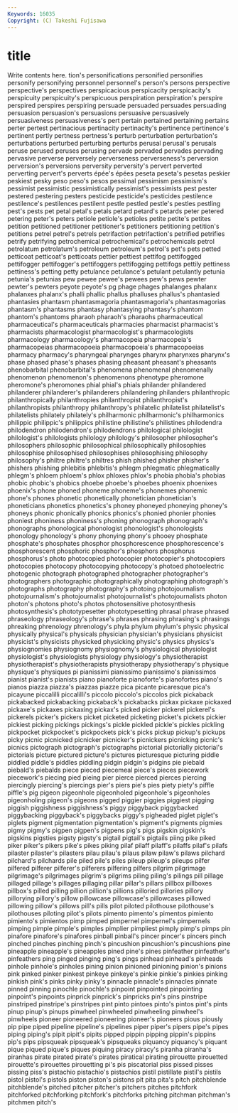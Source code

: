 ```yaml
---
Keywords: 16035 
Copyright: (C) Takeshi Fujisawa
---
```


# title

Write contents here.
tion's personifications personified personifies personify personifying personnel personnel's
person's persons perspective perspective's perspectives perspicacious perspicacity perspicacity's perspicuity perspicuity's
perspicuous perspiration perspiration's perspire perspired perspires perspiring persuade persuaded persuades
persuading persuasion persuasion's persuasions persuasive persuasively persuasiveness persuasiveness's pert pertain
pertained pertaining pertains perter pertest pertinacious pertinacity pertinacity's pertinence pertinence's
pertinent pertly pertness pertness's perturb perturbation perturbation's perturbations perturbed perturbing
perturbs perusal perusal's perusals peruse perused peruses perusing pervade pervaded
pervades pervading pervasive perverse perversely perverseness perverseness's perversion perversion's perversions
perversity perversity's pervert perverted perverting pervert's perverts épée's épées peseta
peseta's pesetas peskier peskiest pesky peso peso's pesos pessimal pessimism
pessimism's pessimist pessimistic pessimistically pessimist's pessimists pest pester pestered pestering
pesters pesticide pesticide's pesticides pestilence pestilence's pestilences pestilent pestle pestled
pestle's pestles pestling pest's pests pet petal petal's petals petard
petard's petards peter petered petering peter's peters petiole petiole's petioles
petite petite's petites petition petitioned petitioner petitioner's petitioners petitioning petition's
petitions petrel petrel's petrels petrifaction petrifaction's petrified petrifies petrify petrifying
petrochemical petrochemical's petrochemicals petrol petrolatum petrolatum's petroleum petroleum's petrol's pet's
pets petted petticoat petticoat's petticoats pettier pettiest pettifog pettifogged pettifogger
pettifogger's pettifoggers pettifogging pettifogs pettily pettiness pettiness's petting petty petulance
petulance's petulant petulantly petunia petunia's petunias pew pewee pewee's pewees
pew's pews pewter pewter's pewters peyote peyote's pg phage phages
phalanges phalanx phalanxes phalanx's phalli phallic phallus phalluses phallus's phantasied
phantasies phantasm phantasmagoria phantasmagoria's phantasmagorias phantasm's phantasms phantasy phantasying phantasy's
phantom phantom's phantoms pharaoh pharaoh's pharaohs pharmaceutical pharmaceutical's pharmaceuticals pharmacies
pharmacist pharmacist's pharmacists pharmacologist pharmacologist's pharmacologists pharmacology pharmacology's pharmacopeia pharmacopeia's
pharmacopeias pharmacopoeia pharmacopoeia's pharmacopoeias pharmacy pharmacy's pharyngeal pharynges pharynx pharynxes
pharynx's phase phased phase's phases phasing pheasant pheasant's pheasants phenobarbital
phenobarbital's phenomena phenomenal phenomenally phenomenon phenomenon's phenomenons phenotype pheromone pheromone's
pheromones phial phial's phials philander philandered philanderer philanderer's philanderers philandering
philanders philanthropic philanthropically philanthropies philanthropist philanthropist's philanthropists philanthropy philanthropy's philatelic
philatelist philatelist's philatelists philately philately's philharmonic philharmonic's philharmonics philippic philippic's
philippics philistine philistine's philistines philodendra philodendron philodendron's philodendrons philological philologist
philologist's philologists philology philology's philosopher philosopher's philosophers philosophic philosophical philosophically
philosophies philosophise philosophised philosophises philosophising philosophy philosophy's philtre philtre's philtres
phish phished phisher phisher's phishers phishing phlebitis phlebitis's phlegm phlegmatic
phlegmatically phlegm's phloem phloem's phlox phloxes phlox's phobia phobia's phobias
phobic phobic's phobics phoebe phoebe's phoebes phoenix phoenixes phoenix's phone
phoned phoneme phoneme's phonemes phonemic phone's phones phonetic phonetically phonetician
phonetician's phoneticians phonetics phonetics's phoney phoneyed phoneying phoney's phoneys phonic
phonically phonics phonics's phonied phonier phonies phoniest phoniness phoniness's phoning
phonograph phonograph's phonographs phonological phonologist phonologist's phonologists phonology phonology's phony
phonying phony's phooey phosphate phosphate's phosphates phosphor phosphorescence phosphorescence's phosphorescent
phosphoric phosphor's phosphors phosphorus phosphorus's photo photocopied photocopier photocopier's photocopiers
photocopies photocopy photocopying photocopy's photoed photoelectric photogenic photograph photographed photographer
photographer's photographers photographic photographically photographing photograph's photographs photography photography's photoing
photojournalism photojournalism's photojournalist photojournalist's photojournalists photon photon's photons photo's photos
photosensitive photosynthesis photosynthesis's phototypesetter phototypesetting phrasal phrase phrased phraseology phraseology's
phrase's phrases phrasing phrasing's phrasings phreaking phrenology phrenology's phyla phylum
phylum's physic physical physically physical's physicals physician physician's physicians physicist
physicist's physicists physicked physicking physic's physics physics's physiognomies physiognomy physiognomy's
physiological physiologist physiologist's physiologists physiology physiology's physiotherapist physiotherapist's physiotherapists physiotherapy
physiotherapy's physique physique's physiques pi pianissimi pianissimo pianissimo's pianissimos pianist
pianist's pianists piano pianoforte pianoforte's pianofortes piano's pianos piazza piazza's
piazzas piazze pica picante picaresque pica's picayune piccalilli piccalilli's piccolo
piccolo's piccolos pick pickaback pickabacked pickabacking pickaback's pickabacks pickax pickaxe
pickaxed pickaxe's pickaxes pickaxing pickax's picked picker pickerel pickerel's pickerels
picker's pickers picket picketed picketing picket's pickets pickier pickiest picking
pickings pickings's pickle pickled pickle's pickles pickling pickpocket pickpocket's pickpockets
pick's picks pickup pickup's pickups picky picnic picnicked picnicker picnicker's
picnickers picnicking picnic's picnics pictograph pictograph's pictographs pictorial pictorially pictorial's
pictorials picture pictured picture's pictures picturesque picturing piddle piddled piddle's
piddles piddling pidgin pidgin's pidgins pie piebald piebald's piebalds piece
pieced piecemeal piece's pieces piecework piecework's piecing pied pieing pier
pierce pierced pierces piercing piercingly piercing's piercings pier's piers pie's
pies piety piety's piffle piffle's pig pigeon pigeonhole pigeonholed pigeonhole's
pigeonholes pigeonholing pigeon's pigeons pigged piggier piggies piggiest pigging piggish
piggishness piggishness's piggy piggyback piggybacked piggybacking piggyback's piggybacks piggy's pigheaded
piglet piglet's piglets pigment pigmentation pigmentation's pigment's pigments pigmies pigmy
pigmy's pigpen pigpen's pigpens pig's pigs pigskin pigskin's pigskins pigsties
pigsty pigsty's pigtail pigtail's pigtails piing pike piked piker piker's
pikers pike's pikes piking pilaf pilaff pilaff's pilaffs pilaf's pilafs
pilaster pilaster's pilasters pilau pilau's pilaus pilaw pilaw's pilaws pilchard
pilchard's pilchards pile piled pile's piles pileup pileup's pileups pilfer
pilfered pilferer pilferer's pilferers pilfering pilfers pilgrim pilgrimage pilgrimage's pilgrimages
pilgrim's pilgrims piling piling's pilings pill pillage pillaged pillage's pillages
pillaging pillar pillar's pillars pillbox pillboxes pillbox's pilled pilling pillion
pillion's pillions pilloried pillories pillory pillorying pillory's pillow pillowcase pillowcase's
pillowcases pillowed pillowing pillow's pillows pill's pills pilot piloted pilothouse
pilothouse's pilothouses piloting pilot's pilots pimento pimento's pimentos pimiento pimiento's
pimientos pimp pimped pimpernel pimpernel's pimpernels pimping pimple pimple's pimples
pimplier pimpliest pimply pimp's pimps pin pinafore pinafore's pinafores pinball
pinball's pincer pincer's pincers pinch pinched pinches pinching pinch's pincushion
pincushion's pincushions pine pineapple pineapple's pineapples pined pine's pines pinfeather
pinfeather's pinfeathers ping pinged pinging ping's pings pinhead pinhead's pinheads
pinhole pinhole's pinholes pining pinion pinioned pinioning pinion's pinions pink
pinked pinker pinkest pinkeye pinkeye's pinkie pinkie's pinkies pinking pinkish
pink's pinks pinky pinky's pinnacle pinnacle's pinnacles pinnate pinned pinning
pinochle pinochle's pinpoint pinpointed pinpointing pinpoint's pinpoints pinprick pinprick's pinpricks
pin's pins pinstripe pinstriped pinstripe's pinstripes pint pinto pintoes pinto's
pintos pint's pints pinup pinup's pinups pinwheel pinwheeled pinwheeling pinwheel's
pinwheels pioneer pioneered pioneering pioneer's pioneers pious piously pip pipe
piped pipeline pipeline's pipelines piper piper's pipers pipe's pipes piping
piping's pipit pipit's pipits pipped pippin pipping pippin's pippins pip's
pips pipsqueak pipsqueak's pipsqueaks piquancy piquancy's piquant pique piqued pique's
piques piquing piracy piracy's piranha piranha's piranhas pirate pirated pirate's
pirates piratical pirating pirouette pirouetted pirouette's pirouettes pirouetting pi's pis
piscatorial piss pissed pisses pissing piss's pistachio pistachio's pistachios pistil
pistillate pistil's pistils pistol pistol's pistols piston piston's pistons pit
pita pita's pitch pitchblende pitchblende's pitched pitcher pitcher's pitchers pitches
pitchfork pitchforked pitchforking pitchfork's pitchforks pitching pitchman pitchman's pitchmen pitch's
